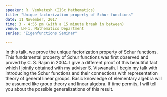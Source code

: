```yaml
---
speaker: R. Venkatesh (IISc Mathematics)
title: "Unique factorization property of Schur functions"
date: 11 November, 2017
time: 3 - 4:55 pm (with a 15 minute break in between)
venue: LH-1, Mathematics Department
series: "Eigenfunctions Seminar"

---
```


In this talk, we prove the unique factorization property of Schur functions. This fundamental property of Schur functions was first observed and proved by C. S. Rajan in 2004. I give a different proof of this beautiful fact which I jointly obtained with my adviser S. Viswanath. I begin my talk with introducing the Schur functions and their connections with representation theory of general linear groups. Basic knowledge of elementary algebra will be assumed like group theory and linear algebra. If time
permits, I will tell you about the possible generalizations of this result.
